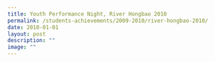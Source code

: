 ```yaml
---
title: Youth Performance Night, River Hongbao 2010
permalink: /students-achievements/2009-2010/river-hongbao-2010/
date: 2010-01-01
layout: post
description: ""
image: ""
---
```

